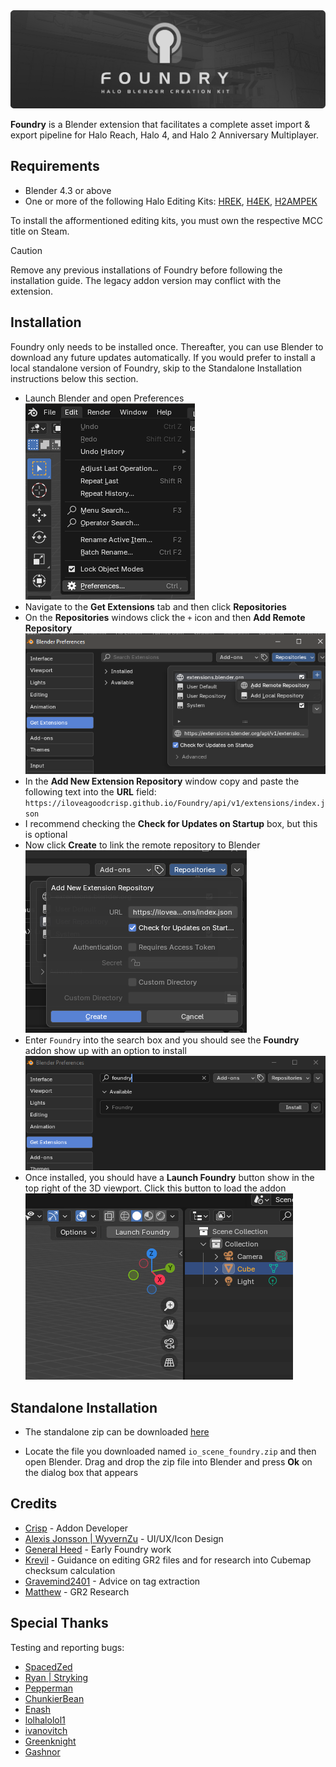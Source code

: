 <div align="center"> <img src="img/readme_banner.png"> </div>

**Foundry** is a Blender extension that facilitates a complete asset import & export pipeline for Halo Reach, Halo 4, and Halo 2 Anniversary Multiplayer.

## Requirements
- Blender 4.3 or above
- One or more of the following Halo Editing Kits: [HREK](https://store.steampowered.com/app/1695790/Halo_2_Anniversary_MP_Mod_Tools__MCC/),
[H4EK](https://store.steampowered.com/app/1695792/Halo_4_Mod_Tools__MCC/),
[H2AMPEK](https://store.steampowered.com/app/1695790/Halo_2_Anniversary_MP_Mod_Tools__MCC/)

To install the afformentioned editing kits, you must own the respective MCC title on Steam.

> [!CAUTION]
> Remove any previous installations of Foundry before following the installation guide. The legacy addon version may conflict with the extension.

## Installation

Foundry only needs to be installed once. Thereafter, you can use Blender to download any future updates automatically. If you would prefer to install a local standalone version of Foundry, skip to the Standalone Installation instructions below this section.

- Launch Blender and open Preferences <div align="left"> <img src="img/install0.png"> </div>
- Navigate to the **Get Extensions** tab and then click **Repositories**
- On the **Repositories** windows click the `+` icon and then **Add Remote Repository** <div align="left"> <img src="img/install1.png"> </div>
- In the **Add New Extension Repository** window copy and paste the following text into the **URL** field: `https://iloveagoodcrisp.github.io/Foundry/api/v1/extensions/index.json`
- I recommend checking the **Check for Updates on Startup** box, but this is optional
-  Now click **Create** to link the remote repository to Blender <div align="left"> <img src="img/install2.png"> </div>
- Enter `Foundry` into the search box and you should see the **Foundry** addon show up with an option to install <div align="left"> <img src="img/install3.png"> </div>
- Once installed, you should have a **Launch Foundry** button show in the top right of the 3D viewport. Click this button to load the addon <div align="left"> <img src="img/install4.png"> </div>

## Standalone Installation

- The standalone zip can be downloaded [here](https://iloveagoodcrisp.github.io/Foundry/api/v1/extensions/io_scene_foundry.zip)

- Locate the file you downloaded named `io_scene_foundry.zip` and then open Blender. Drag and drop the zip file into Blender and press **Ok** on the dialog box that appears

## Credits
- [Crisp](https://github.com/ILoveAGoodCrisp) - Addon Developer
- [Alexis Jonsson | WyvernZu](https://github.com/AlexisJonsson) - UI/UX/Icon Design
- [General Heed](https://github.com/Generalkidd) - Early Foundry work
- [Krevil](https://github.com/Krevil) - Guidance on editing GR2 files and for research into Cubemap checksum calculation
- [Gravemind2401](https://github.com/Gravemind2401) - Advice on tag extraction
- [Matthew](https://github.com/matty45) - GR2 Research


## Special Thanks
Testing and reporting bugs:
- [SpacedZed](https://github.com/SpacedZed)
- [Ryan | Stryking](https://github.com/stryking)
- [Pepperman](https://github.com/Pepper-Man)
- [ChunkierBean](https://github.com/TheChunkierBean)
- [Enash](https://github.com/EnashMods)
- [lolhalolol1](https://github.com/lolhalolol1)
- [ivanovitch](https://github.com/ivanivanovitch)
- [Greenknight](https://github.com/GreenKnight5417)
- [Gashnor](https://github.com/Gashnor)
